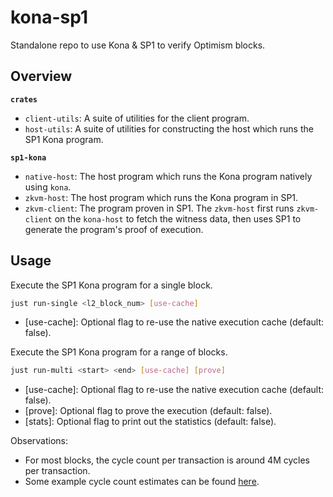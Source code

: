 # kona-sp1

Standalone repo to use Kona & SP1 to verify Optimism blocks.

## Overview

**`crates`**
- `client-utils`: A suite of utilities for the client program.
- `host-utils`: A suite of utilities for constructing the host which runs the SP1 Kona program.

**`sp1-kona`**
- `native-host`: The host program which runs the Kona program natively using `kona`.
- `zkvm-host`: The host program which runs the Kona program in SP1.
- `zkvm-client`: The program proven in SP1. The `zkvm-host` first runs `zkvm-client` on the `kona-host` to fetch the witness data, then uses SP1 to generate the program's proof of execution.

## Usage

Execute the SP1 Kona program for a single block.

```bash
just run-single <l2_block_num> [use-cache]
```

- [use-cache]: Optional flag to re-use the native execution cache (default: false).

Execute the SP1 Kona program for a range of blocks.

```bash
just run-multi <start> <end> [use-cache] [prove]
```

- [use-cache]: Optional flag to re-use the native execution cache (default: false).
- [prove]: Optional flag to prove the execution (default: false).
- [stats]: Optional flag to print out the statistics (default: false).

Observations: 
* For most blocks, the cycle count per transaction is around 4M cycles per transaction.
* Some example cycle count estimates can be found [here](https://www.notion.so/succinctlabs/SP1-Kona-8b025f81f28f4d149eb4816db4e6d80b?pvs=4).

